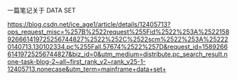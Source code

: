 一篇笔记关于 DATA SET

<https://blog.csdn.net/ice_age1/article/details/12405713?ops_request_misc=%257B%2522request%255Fid%2522%253A%2522158926661419725256744827%2522%252C%2522scm%2522%253A%252220140713.130102334.pc%255Fall.57674%2522%257D&request_id=158926661419725256744827&biz_id=0&utm_medium=distribute.pc_search_result.none-task-blog-2~all~first_rank_v2~rank_v25-1-12405713.nonecase&utm_term=mainframe+data+set+>

